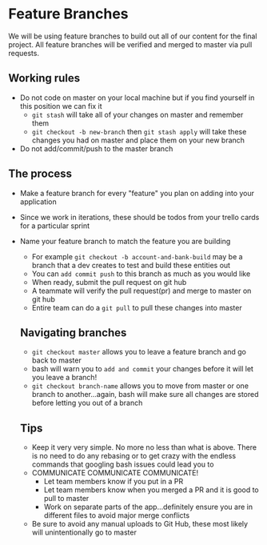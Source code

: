 # Feature Branches

We will be using feature branches to build out all of our content for the final project. All feature branches will be verified and
merged to master via pull requests. 

## Working rules
- Do not code on master on your local machine but if you find yourself in this position we can fix it
  - `git stash` will take all of your changes on master and remember them
  - `git checkout -b new-branch` then `git stash apply` will take these changes you had on master and place them on your new branch
- Do not add/commit/push to the master branch 

## The process
- Make a feature branch for every "feature" you plan on adding into your application
- Since we work in iterations, these should be todos from your trello cards for a particular sprint
- Name your feature branch to match the feature you are building
  - For example `git checkout -b account-and-bank-build` may be a branch that a dev creates to test and build these entities out
  - You can `add commit push` to this branch as much as you would like
  - When ready, submit the pull request on git hub
  - A teammate will verify the pull request(pr) and merge to master on git hub
  - Entire team can do a `git pull` to pull these changes into master
  
  ## Navigating branches
  - `git checkout master` allows you to leave a feature branch and go back to master
  - bash will warn you to  `add and commit` your changes before it will let you leave a branch!
  - `git checkout branch-name` allows you to move from master or one branch to another...again, bash will make sure all changes
  are stored before letting you out of a branch
  
  ## Tips
  - Keep it very very simple. No more no less than what is above. There is no need to do any rebasing or to get crazy with the
  endless commands that googling bash issues could lead you to 
  - COMMUNICATE COMMUNICATE COMMUNICATE!
    - Let team members know if you put in a PR
    - Let team members know when you merged a PR and it is good to pull to master
    - Work on separate parts of the app...definitely ensure you are in different files to avoid major merge conflicts
   - Be sure to avoid any manual uploads to Git Hub, these most likely will unintentionally go to master 
   

